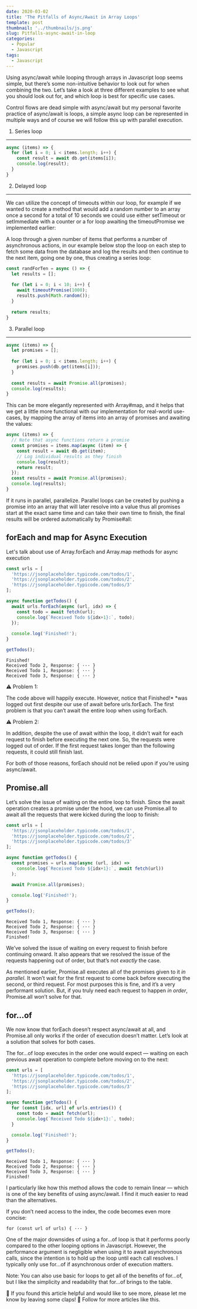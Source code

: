 ```yaml
---
date: 2020-03-02
title: 'The Pitfalls of Async/Await in Array Loops'
template: post
thumbnail: '../thumbnails/js.png'
slug: Pitfalls-async-await-in-loop
categories:
  - Popular
  - Javascript
tags:
  - Javascript
---
```


Using async/await while looping through arrays in Javascript loop seems simple, but there’s some non-intuitive behavior to look out for when combining the two. Let’s take a look at three different examples to see what you should look out for, and which loop is best for specific use cases.

Control flows are dead simple with async/await but my personal favorite practice of async/await is loops, a simple async loop can be represented in multiple ways and of course we will follow this up with parallel execution.

1. Series loop
--------------

```javascript
async (items) => {
  for (let i = 0; i < items.length; i++) {
    const result = await db.get(items[i]);
    console.log(result);
  }
}
```

2. Delayed loop
---------------

We can utilize the concept of timeouts within our loop, for example if we wanted to create a method that would add a random number to an array once a second for a total of 10 seconds we could use either setTimeout or setImmediate with a counter or a for loop awaiting the timeoutPromise we implemented earlier:

A loop through a given number of items that performs a number of asynchronous actions, in our example below stop the loop on each step to fetch some data from the database and log the results and then continue to the next item, going one by one, thus creating a series loop:
```javascript
const randForTen = async () => {
  let results = [];
  
  for (let i = 0; i < 10; i++) {
    await timeoutPromise(1000);
    results.push(Math.random());
  }
  
  return results;
}
```

3. Parallel loop
----------------

```javascript
async (items) => {
  let promises = [];
  
  for (let i = 0; i < items.length; i++) {
    promises.push(db.get(items[i]));
  }
  
  const results = await Promise.all(promises);
  console.log(results);
}
```
This can be more elegantly represented with Array#map, and it helps that we get a little more functional with our implementation for real-world use-cases, by mapping the array of items into an array of promises and awaiting the values:

```javascript
async (items) => {
  // Note that async functions return a promise
  const promises = items.map(async (item) => {
    const result = await db.get(item);
    // Log individual results as they finish
    console.log(result);
    return result;
  });
  const results = await Promise.all(promises);
  console.log(results);
}
```
If it runs in parallel, parallelize. Parallel loops can be created by pushing a promise into an array that will later resolve into a value thus all promises start at the exact same time and can take their own time to finish, the final results will be ordered automatically by Promise#all:


## forEach and map for Async Execution

Let's talk about use of Array.forEach and Array.map methods for async execution 

```javascript
const urls = [
  'https://jsonplaceholder.typicode.com/todos/1',
  'https://jsonplaceholder.typicode.com/todos/2',
  'https://jsonplaceholder.typicode.com/todos/3'
];

async function getTodos() {
  await urls.forEach(async (url, idx) => { 
    const todo = await fetch(url);
    console.log(`Received Todo ${idx+1}:`, todo);
  });
  
  console.log('Finished!');
}

getTodos();
```
    Finished!
    Received Todo 2, Response: { ··· }
    Received Todo 1, Response: { ··· }
    Received Todo 3, Response: { ··· }

⚠️ Problem 1:

The code above will happily execute. However, notice that Finished!* *was logged out first despite our use of await before urls.forEach. The first problem is that you can’t await the entire loop when using forEach.

⚠️ ️Problem 2:

In addition, despite the use of await within the loop, it didn’t wait for each request to finish before executing the next one. So, the requests were logged out of order. If the first request takes longer than the following requests, it could still finish last.

For both of those reasons, forEach should not be relied upon if you’re using async/await.


## Promise.all

Let’s solve the issue of waiting on the entire loop to finish. Since the await operation creates a promise under the hood, we can use Promise.all to await all the requests that were kicked during the loop to finish:

```javascript
const urls = [
  'https://jsonplaceholder.typicode.com/todos/1',
  'https://jsonplaceholder.typicode.com/todos/2',
  'https://jsonplaceholder.typicode.com/todos/3'
];

async function getTodos() {
  const promises = urls.map(async (url, idx) => 
    console.log(`Received Todo ${idx+1}:`, await fetch(url))
  );

  await Promise.all(promises);

  console.log('Finished!');
}

getTodos();
```
    Received Todo 1, Response: { ··· }
    Received Todo 2, Response: { ··· }
    Received Todo 3, Response: { ··· }
    Finished!

We’ve solved the issue of waiting on every request to finish before continuing onward. It also appears that we resolved the issue of the requests happening out of order, but that’s not *exactly* the case.

As mentioned earlier, Promise.all executes all of the promises given to it *in parallel*. It won’t wait for the first request to come back before executing the second, or third request. For most purposes this is fine, and it’s a very performant solution. But, if you truly need each request to happen *in order*, Promise.all won’t solve for that.


## for...of

We now know that forEach doesn’t respect async/await at all, and Promise.all only works if the order of execution doesn’t matter. Let’s look at a solution that solves for both cases.

The for...of loop executes in the order one would expect — waiting on each previous await operation to complete before moving on to the next:

```javascript
const urls = [
  'https://jsonplaceholder.typicode.com/todos/1',
  'https://jsonplaceholder.typicode.com/todos/2',
  'https://jsonplaceholder.typicode.com/todos/3'
];

async function getTodos() {
  for (const [idx, url] of urls.entries()) {
    const todo = await fetch(url);
    console.log(`Received Todo ${idx+1}:`, todo);
  }

  console.log('Finished!');
}

getTodos();
```

    Received Todo 1, Response: { ··· }
    Received Todo 2, Response: { ··· }
    Received Todo 3, Response: { ··· }
    Finished!

I particularly like how this method allows the code to remain linear — which is one of the key benefits of using async/await. I find it much easier to read than the alternatives.

If you don’t need access to the index, the code becomes even more concise:

    for (const url of urls) { ··· }

One of the major downsides of using a for...of loop is that it performs poorly compared to the other looping options in Javascript. However, the performance argument is negligible when using it to await asynchronous calls, since the intention is to hold up the loop until each call resolves. I typically only use for...of if asynchronous order of execution matters.

Note: You can also use basic for loops to get all of the benefits of for...of, but I like the simplicity and readability that for...of brings to the table.

👏 If you found this article helpful and would like to see more, please let me know by leaving some claps! 🔗 Follow for more articles like this.
